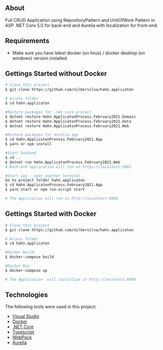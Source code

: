 ## About

Full CRUD Application using RepositoryPattern and UnitOfWork Pattern in ASP .NET Core 5.0 for back-end and Aurelia with localization for front-end.

## Requirements
 - Make sure you have latest docker (on linux) / docker desktop (on windows) version installed.
 
## Gettings Started  without Docker

```bash
# Clone this project
$ git clone https://github.com/nilbersilva/hahn.applicaton

# Access folder
$ cd hahn.applicaton

#Restore packages for .net core project
$ dotnet restore Hahn.ApplicatonProcess.February2021.Domain
$ dotnet restore Hahn.ApplicatonProcess.February2021.Data
$ dotnet restore Hahn.ApplicatonProcess.February2021.Web

#Restore packages for aurelia app
$ cd Hahn.ApplicatonProcess.February2021.App
$ yarn or npm install

#Start backend
$ cd ..
$ dotnet run Hahn.ApplicatonProcess.February2021.Web
# Back-end application will run on https://localhost:5001

#Start app - open another terminal
Go to project folder hahn.applicaton
$ cd Hahn.ApplicatonProcess.February2021.App
$ yarn start or npm run-script start

# The Application will run in http://localhost:8080
```

## Gettings Started with Docker

```bash
# Clone this project
$ git clone https://github.com/nilbersilva/hahn.applicaton

# Access folder
$ cd hahn.applicaton

#Docker Build
$ docker-compose build

#Docker Run
$ docker-compose up

# The Application  will initialize in http://localhost:8080
```

## Technologies

The following tools were used in this project:

- [Visual Studio](https://visualstudio.microsoft.com/)
- [Docker](https://www.docker.com/)
- [.NET Core](https://dotnet.microsoft.com/download)
- [Typescript](https://www.typescriptlang.org/)
- [WebPack](https://webpack.js.org/)
- [Aurelia](https://aurelia.io/)
 

